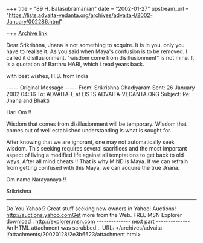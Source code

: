 +++
title = "89 H. Balasubramanian"
date = "2002-01-27"
upstream_url = "https://lists.advaita-vedanta.org/archives/advaita-l/2002-January/002286.html"

+++
[Archive link](https://lists.advaita-vedanta.org/archives/advaita-l/2002-January/002286.html)

Dear Srikrishna,
Jnana is not something to acquire. It is in you.  only you have to realise it.  As you said when Maya's confusion is to be removed.  I called it disillusionment.  "wisdom come from disillusionment" is not mine.  It is a quotation of Barthru HARI, which i read years back.

with best wishes,
H.B.
from India



----- Original Message -----
From: Srikrishna Ghadiyaram
Sent: 26 January 2002 04:36
To: ADVAITA-L at LISTS.ADVAITA-VEDANTA.ORG
Subject: Re: Jnana and Bhakti

Hari Om !!

Wisdom that comes from disillusionment will be
temporary. Wisdom that comes out of well established
understanding is what is sought for.

After knowing that we are ignorant, one may not
automatically seek wisdom. This seeking requires
several sacrifices and the most important aspect of
living a modified life against all temptations to get
back to old ways. After all mind cheats !! That is why
MIND  is Maya. If we can refrain from getting confused
with this Maya, we can acquire the true Jnana.

Om namo Narayanaya !!

Srikrishna

__________________________________________________
Do You Yahoo!?
Great stuff seeking new owners in Yahoo! Auctions!
http://auctions.yahoo.comGet more from the Web.  FREE MSN Explorer download : http://explorer.msn.com
-------------- next part --------------
An HTML attachment was scrubbed...
URL: </archives/advaita-l/attachments/20020128/2e3b6523/attachment.html>
